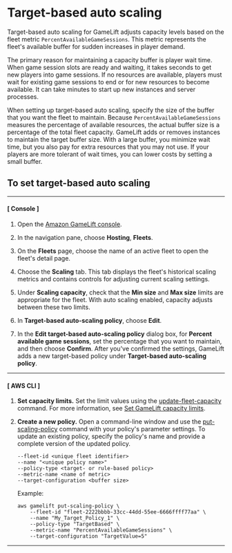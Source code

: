 # Target\-based auto scaling<a name="fleets-autoscaling-target"></a>

Target\-based auto scaling for GameLift adjusts capacity levels based on the fleet metric `PercentAvailableGameSessions`\. This metric represents the fleet's available buffer for sudden increases in player demand\.

The primary reason for maintaining a capacity buffer is player wait time\. When game session slots are ready and waiting, it takes seconds to get new players into game sessions\. If no resources are available, players must wait for existing game sessions to end or for new resources to become available\. It can take minutes to start up new instances and server processes\.

When setting up target\-based auto scaling, specify the size of the buffer that you want the fleet to maintain\. Because `PercentAvailableGameSessions` measures the percentage of available resources, the actual buffer size is a percentage of the total fleet capacity\. GameLift adds or removes instances to maintain the target buffer size\. With a large buffer, you minimize wait time, but you also pay for extra resources that you may not use\. If your players are more tolerant of wait times, you can lower costs by setting a small buffer\.

## To set target\-based auto scaling<a name="fleets-autoscaling-policy-setting-console"></a>

------
#### [ Console ]

1. Open the [Amazon GameLift console](https://console.aws.amazon.com/gamelift/)\.

1. In the navigation pane, choose **Hosting**, **Fleets**\.

1. On the **Fleets** page, choose the name of an active fleet to open the fleet's detail page\.

1. Choose the **Scaling** tab\. This tab displays the fleet's historical scaling metrics and contains controls for adjusting current scaling settings\. 

1. Under **Scaling capacity**, check that the **Min size** and **Max size** limits are appropriate for the fleet\. With auto scaling enabled, capacity adjusts between these two limits\.

1. In **Target\-based auto\-scaling policy**, choose **Edit**\.

1. In the **Edit target\-based auto\-scaling policy** dialog box, for **Percent available game sessions**, set the percentage that you want to maintain, and then choose **Confirm**\. After you've confirmed the settings, GameLift adds a new target\-based policy under **Target\-based auto\-scaling policy**\.

------
#### [ AWS CLI ]

1. **Set capacity limits\.** Set the limit values using the [update\-fleet\-capacity](https://docs.aws.amazon.com/cli/latest/reference/gamelift/update-fleet-capacity.html) command\. For more information, see [Set GameLift capacity limits](fleets-capacity-limits.md)\.

1. **Create a new policy\.** Open a command\-line window and use the [put\-scaling\-policy](https://docs.aws.amazon.com/cli/latest/reference/gamelift/put-scaling-policy.html) command with your policy's parameter settings\. To update an existing policy, specify the policy's name and provide a complete version of the updated policy\.

   ```
   --fleet-id <unique fleet identifier>
   --name "<unique policy name>"
   --policy-type <target- or rule-based policy>
   --metric-name <name of metric>
   --target-configuration <buffer size>
   ```

   Example:

   ```
   aws gamelift put-scaling-policy \
       --fleet-id "fleet-2222bbbb-33cc-44dd-55ee-6666ffff77aa" \
       --name "My_Target_Policy_1" \
       --policy-type "TargetBased" \
       --metric-name "PercentAvailableGameSessions" \
       --target-configuration "TargetValue=5"
   ```

------